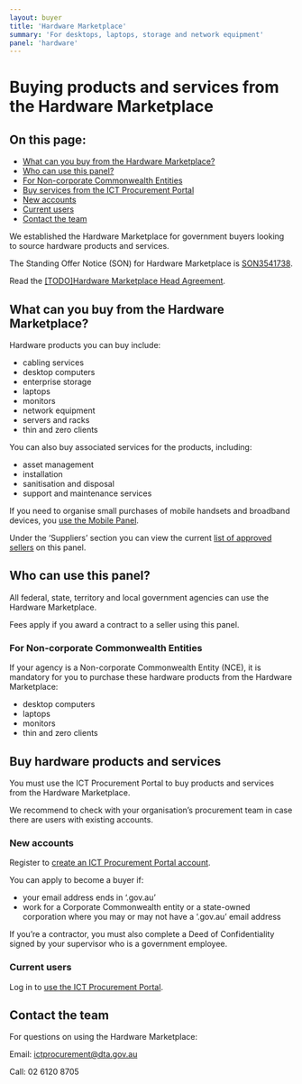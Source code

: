 ```yaml
---
layout: buyer
title: 'Hardware Marketplace'
summary: 'For desktops, laptops, storage and network equipment'
panel: 'hardware'
---
```


# Buying products and services from the Hardware Marketplace

<nav class="au-inpage-nav-links" aria-label="in page navigation">
  <h2 class="au-inpage-nav-links__heading">On this page:</h2>
  <ul class="au-link-list">
    <li><a href="#what-can-you-buy">What can you buy from the Hardware Marketplace?</a></li>
    <li><a href="#who-can-use-this-panel">Who can use this panel?</a></li>
    <li><a href="#non-corporate-commonwealth-entities">For Non-corporate Commonwealth Entities</a></li>
    <li><a href="#buy-services-from-the-ict-procurement-portal">Buy services from the ICT Procurement Portal</a></li>
    <li><a href="#new-accounts">New accounts</a></li>
    <li><a href="#current-users">Current users</a></li>
    <li><a href="#contact-the-team">Contact the team</a></li>
  </ul>
</nav>

We established the Hardware Marketplace for government buyers looking to source hardware products and services.

The Standing Offer Notice (SON) for Hardware Marketplace is <a href="https://www.tenders.gov.au/Son/Show/61f30dd8-c7e2-ec94-2a86-c3adf5775795" target="_blank" rel="external noreferrer">SON3541738</a>.

Read the <a href="#" target="_blank" rel="external noreferrer">[TODO]Hardware Marketplace Head Agreement</a>.

## <span name="what-can-you-buy">What can you buy from the Hardware Marketplace?</span>

Hardware products you can buy include:

- cabling services
- desktop computers
- enterprise storage
- laptops
- monitors
- network equipment
- servers and racks
- thin and zero clients

You can also buy associated services for the products, including:

- asset management
- installation
- sanitisation and disposal
- support and maintenance services

If you need to organise small purchases of mobile handsets and broadband devices, you [use the Mobile Panel](/buyer/products-and-services/mobile).

Under the ‘Suppliers’ section you can view the current <a href="https://www.tenders.gov.au/Son/Show/61f30dd8-c7e2-ec94-2a86-c3adf5775795" target="_blank" rel="external noreferrer">list of approved sellers</a> on this panel.

## <span name="who-can-use-this-panel">Who can use this panel?</span>

All federal, state, territory and local government agencies can use the Hardware Marketplace.

Fees apply if you award a contract to a seller using this panel.

### <span name="non-corporate-commonwealth-entities">For Non-corporate Commonwealth Entities</span>

If your agency is a Non-corporate Commonwealth Entity (NCE), it is mandatory for you to purchase these hardware products from the Hardware Marketplace:

- desktop computers
- laptops
- monitors
- thin and zero clients

## <span name="buy-services-from-the-ict-procurement-portal">Buy hardware products and services</span>

You must use the ICT Procurement Portal to buy products and services from the Hardware Marketplace.

We recommend to check with your organisation’s procurement team in case there are users with existing accounts.

### <span name="new-accounts">New accounts</span>

Register to <a href="https://ictprocurement.service-now.com/register/self_register?type=sp" target="_blank" rel="external noreferrer">create an ICT Procurement Portal account</a>.

You can apply to become a buyer if:

- your email address ends in ‘.gov.au’
- work for a Corporate Commonwealth entity or a state-owned corporation where you may or may not have a ‘.gov.au’ email address

If you’re a contractor, you must also complete a Deed of Confidentiality signed by your supervisor who is a government employee.

### <span name="current-users">Current users</span>

Log in to <a href="https://ictprocurement.service-now.com/sp" target="_blank" rel="external noreferrer">use the ICT Procurement Portal</a>.

## <span name="contact-the-team">Contact the team</span>

For questions on using the Hardware Marketplace:

Email: ictprocurement@dta.gov.au

Call: 02 6120 8705
